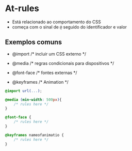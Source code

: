 # At-rules

* Está relacionado ao comportamento do CSS
* começa com o sinal de `@` seguido do identificador e valor

## Exemplos comuns

- @import           /* incluir um CSS externo */

- @media            /* regras condicionais para dispositivos */

- @font-face        /* fontes externas */

- @keyframes        /* Animation */

```css
@import url(...);

@media (min-width: 500px){
    /* rules here */
}

@font-face {
    /* rules here */
}

@keyframes nameofanimatio {
    /* rules here */
}

```